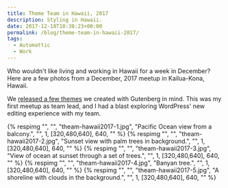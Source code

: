 ```yaml
---
title: Theme Team in Hawaii, 2017
description: Styling in Hawaii.
date: 2017-12-18T10:38:23+00:00
permalink: /blog/theme-team-in-hawaii-2017/
tags:
  - Automattic
  - Work
---
```


Who wouldn't like living and working in Hawaii for a week in December? Here are a few photos from a December, 2017 meetup in Kailua-Kona, Hawaii.

We [released a few themes](https://themeshaper.com/2018/02/15/styling-themes-for-gutenberg/) we created with Gutenberg in mind. This was my first meetup as team lead, and I had a blast exploring WordPress' new editing experience with my team.

<div class="reel" role="region" aria-label="Theme Team in Hawaii, 2017 image gallery" tabindex="0">
  {% respimg "", "", "theam-hawaii2017-1.jpg", "Pacific Ocean view from a balcony.", "", 1, [320,480,640], 640, "" %}
  {% respimg "", "", "theam-hawaii2017-2.jpg", "Sunset view with palm trees in background.", "", 1, [320,480,640], 640, "" %}
  {% respimg "", "", "theam-hawaii2017-3.jpg", "View of ocean at sunset through a set of trees.", "", 1, [320,480,640], 640, "" %}
  {% respimg "", "", "theam-hawaii2017-4.jpg", "Banyan tree.", "", 1, [320,480,640], 640, "" %}
  {% respimg "", "", "theam-hawaii2017-5.jpg", "A shoreline with clouds in the background.", "", 1, [320,480,640], 640, "" %}
</div>
